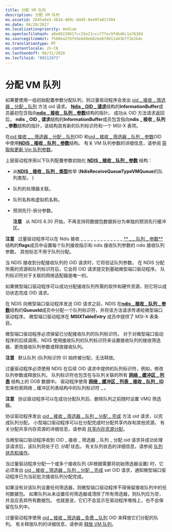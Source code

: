 ```yaml
---
title: 分配 VM 队列
description: 分配 VM 队列
ms.assetid: 2645a6e5-3824-469c-84d5-8e49fa01f494
ms.date: 04/20/2017
ms.localizationpriority: medium
ms.openlocfilehash: a0e68220617cc25e21ccc777ec9fdbd8c1a7638d
ms.sourcegitcommit: f500ea2fbfd3e849eb82ee67d011443bff3e2b4c
ms.translationtype: MT
ms.contentlocale: zh-CN
ms.lasthandoff: 08/31/2020
ms.locfileid: "89212973"
---
```

# <a name="allocating-a-vm-queue"></a>分配 VM 队列





如果要使用一组初始配置参数分配队列，则过量驱动程序会发出 [oid \_ 接收 \_ 筛选器 \_ 分配 \_ 队列](./oid-receive-filter-allocate-queue.md) 方法 oid 请求。 [**Ndis \_ OID \_ 请求**](/windows-hardware/drivers/ddi/ndis/ns-ndis-_ndis_oid_request)结构的**InformationBuffer**成员最初包含指向[**ndis \_ 接收 \_ 队列 \_ 参数**](/windows-hardware/drivers/ddi/ntddndis/ns-ntddndis-_ndis_receive_queue_parameters)结构的指针。 成功从 OID 方法请求返回后， **ndis \_ OID \_ 请求**结构的**InformationBuffer**成员包含指向**ndis \_ 接收 \_ 队列 \_ 参数**结构的指针，该结构具有新的队列标识符和一个 MSI-X 表项。

在[oid 接收 \_ \_ 筛选器 \_ 分配 \_ 队列](./oid-receive-filter-allocate-queue.md)OID 和[oid \_ 接收 \_ 筛选器 \_ 队列 \_ 参数](./oid-receive-filter-queue-parameters.md)OID 中使用[**NDIS \_ 接收 \_ 队列 \_ 参数**](/windows-hardware/drivers/ddi/ntddndis/ns-ntddndis-_ndis_receive_queue_parameters)结构。 有关 VM 队列参数的详细信息，请参阅 [获取和更新 Vm 队列参数](obtaining-and-updating-vm-queue-parameters.md)。

上层驱动程序用以下队列配置参数初始化 [**NDIS \_ 接收 \_ 队列 \_ 参数**](/windows-hardware/drivers/ddi/ntddndis/ns-ntddndis-_ndis_receive_queue_parameters) 结构：

-   从[**NDIS \_ 接收 \_ 队列 \_ 类型**](/windows-hardware/drivers/ddi/ntddndis/ne-ntddndis-_ndis_receive_queue_type)枚举 (**NdisReceiveQueueTypeVMQueue**的队列类型。 ) 

-   队列的处理器关联。

-   队列名称和虚拟机名称。

-   预测先行-拆分参数。

    **注意**   从 NDIS 6.30 开始，不再支持将数据包数据拆分为单独的预测先行缓冲区。

     

**注意**   过量驱动程序可以在 Ndis 接收 \_ \_ \_ \_ \_ \_ \_ \_ \_ \_ \_ \_ \_ [** \_ \_ 队列 \_ 参数**](/windows-hardware/drivers/ddi/ntddndis/ns-ntddndis-_ndis_receive_queue_parameters)结构的**flags**成员中设置每个队列接收指示和 ndis 接收队列参数的 ndis 接收队列参数。 其他标志不用于队列分配。

 

当 NDIS 接收到分配接收队列的 OID 请求时，它将验证队列参数。 在 NDIS 分配所需的资源和队列标识符后，它会将 OID 请求提交到基础微型端口驱动程序。 队列标识符对于关联的网络适配器是唯一的。

如果微型端口驱动程序可以成功分配接收队列所需的软件和硬件资源，则它将以成功状态完成 OID 请求。

在 NDIS 向微型端口驱动程序发送 OID 请求之前，NDIS 在[**ndis \_ 接收 \_ 队列 \_ 参数**](/windows-hardware/drivers/ddi/ntddndis/ns-ntddndis-_ndis_receive_queue_parameters)结构的**QueueId**成员中分配一个队列标识符，并将该方法请求传递给微型端口驱动程序。 微型端口驱动程序在 **MSIXTableEntry** 成员中提供了 MSI-X 表条目。

微型端口驱动程序必须保留已分配接收队列的队列标识符。 对于对微型端口驱动程序的后续调用，NDIS 使用接收队列的队列标识符来设置接收队列的接收筛选器、更改接收队列参数或释放接收队列。

**注意**   默认队列 (队列标识符 0) 始终被分配，无法释放。

 

过量驱动程序必须使用 NDIS 在后续 OID 请求中提供的队列标识符，例如，修改队列参数或释放队列。 队列标识符也包含在与队列关联的所有 [**网络 \_ 缓冲区 \_ 列表**](/windows-hardware/drivers/ddi/ndis/ns-ndis-_net_buffer_list) 结构上的 OOB 数据中。 驱动程序使用 [**网络 \_ 缓冲区 \_ 列表 \_ 接收 \_ 队列 \_ ID**](/windows-hardware/drivers/ddi/ndis/nf-ndis-net_buffer_list_receive_queue_id) 宏来检索网络 \_ 缓冲区列表结构中的队列标识符 \_ 。

**注意**   协议驱动程序可以在成功分配队列后、删除队列之前随时设置 VMQ 筛选器。

 

协议驱动程序发出 [oid \_ 接收 \_ 筛选器 \_ 队列 \_ 分配 \_ 完成](./oid-receive-filter-queue-allocation-complete.md) 方法 oid 请求，以完成队列分配。 小型端口驱动程序可以在分配完成时分配共享内存和其他资源。 有关分配共享内存资源的详细信息，请参阅 [共享内存资源分配](shared-memory-resource-allocation.md)。

当微型端口驱动程序收到 OID \_ 接收 \_ 筛选器 \_ 队列 \_ 分配 oid 请求并成功处理该请求后，该队列将处于已 *分配* 状态。 有关队列状态的详细信息，请参阅 [队列状态和操作](queue-states-and-operations.md)。

当过量驱动程序分配一个或多个接收队列 (并根据需要将初始筛选器设置) 时，它必须发出 [oid \_ 接收 \_ 筛选器 \_ 队列 \_ 分配 \_ 完成](./oid-receive-filter-queue-allocation-complete.md) set OID 请求，通知微型端口驱动程序已为当前批次接收队列分配完成。

如果没有对该队列设置任何筛选器，则微型端口驱动程序不得保留接收队列中的任何数据包。 如果队列从未设置任何筛选器或清除了所有筛选器，则队列应为空，并且应丢弃所有数据包。 也就是说，它们不会显示在驱动程序堆栈上，也不会保留在队列中。

过量驱动程序使用 [oid \_ 接收 \_ 筛选器 \_ 免费 \_ 队列](./oid-receive-filter-free-queue.md) OID 来释放它们分配的队列。 有关释放队列的详细信息，请参阅 [释放 VM 队列](freeing-a-vm-queue.md)。

 

